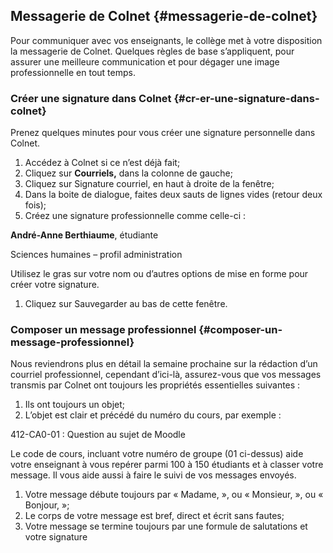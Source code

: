## Messagerie de Colnet {#messagerie-de-colnet}

Pour communiquer avec vos enseignants, le collège met à votre disposition la messagerie de Colnet. Quelques règles de base s’appliquent, pour assurer une meilleure communication et pour dégager une image professionnelle en tout temps.

### Créer une signature dans Colnet {#cr-er-une-signature-dans-colnet}

Prenez quelques minutes pour vous créer une signature personnelle dans Colnet.

1.  Accédez à Colnet si ce n’est déjà fait;
2.  Cliquez sur **Courriels,** dans la colonne de gauche;
3.  Cliquez sur Signature courriel, en haut à droite de la fenêtre;
4.  Dans la boite de dialogue, faites deux sauts de lignes vides (retour deux fois);
5.  Créez une signature professionnelle comme celle-ci :

**André-Anne Berthiaume**, étudiante

Sciences humaines – profil administration

Utilisez le gras sur votre nom ou d’autres options de mise en forme pour créer votre signature.

1.  Cliquez sur Sauvegarder au bas de cette fenêtre.

### Composer un message professionnel {#composer-un-message-professionnel}

Nous reviendrons plus en détail la semaine prochaine sur la rédaction d’un courriel professionnel, cependant d’ici-là, assurez-vous que vos messages transmis par Colnet ont toujours les propriétés essentielles suivantes :

1.  Ils ont toujours un objet;
2.  L’objet est clair et précédé du numéro du cours, par exemple :

412-CA0-01 : Question au sujet de Moodle

Le code de cours, incluant votre numéro de groupe (01 ci-dessus) aide votre enseignant à vous repérer parmi 100 à 150 étudiants et à classer votre message. Il vous aide aussi à faire le suivi de vos messages envoyés.

1.  Votre message débute toujours par « Madame, », ou « Monsieur, », ou « Bonjour, »;
2.  Le corps de votre message est bref, direct et écrit sans fautes;
3.  Votre message se termine toujours par une formule de salutations et votre signature